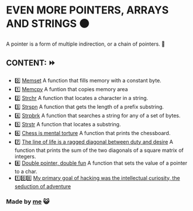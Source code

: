 # EVEN MORE POINTERS, ARRAYS AND STRINGS :black_circle:
A pointer is a form of multiple indirection, or a chain of pointers. :small_blue_diamond:
## CONTENT: :fast_forward:
- :zero: [Memset](https://github.com/lperezcas16/holbertonschool-low_level_programming/blob/master/0x07-pointers_arrays_strings/0-memset.c) A function that fills memory with a constant byte. 
- :one: [Memcpy](https://github.com/lperezcas16/holbertonschool-low_level_programming/blob/master/0x07-pointers_arrays_strings/1-memcpy.c) A funtion that copies memory area
- :two: [Strchr](https://github.com/lperezcas16/holbertonschool-low_level_programming/blob/master/0x07-pointers_arrays_strings/2-strchr.c) A function that locates a character in a string.
- :three: [Strspn](https://github.com/lperezcas16/holbertonschool-low_level_programming/blob/master/0x07-pointers_arrays_strings/3-strspn.c) A function that gets the length of a prefix substring.
- :four: [Strpbrk](https://github.com/lperezcas16/holbertonschool-low_level_programming/blob/master/0x07-pointers_arrays_strings/4-strpbrk.c) A function that searches a string for any of a set of bytes. 
- :five: [Strstr](https://github.com/lperezcas16/holbertonschool-low_level_programming/blob/master/0x07-pointers_arrays_strings/5-strstr.c) A function that locates a substring.
- :six: [Chess is mental torture](https://github.com/lperezcas16/holbertonschool-low_level_programming/blob/master/0x07-pointers_arrays_strings/7-print_chessboard.c) A function that prints the chessboard.
- :seven: [The line of life is a ragged diagonal between duty and desire](https://github.com/lperezcas16/holbertonschool-low_level_programming/blob/master/0x07-pointers_arrays_strings/8-print_diagsums.c) A function that prints the sum of the two diagonals of a square matrix of integers.
- :eight: [Double pointer, double fun](https://github.com/lperezcas16/holbertonschool-low_level_programming/blob/master/0x07-pointers_arrays_strings/9-set_string.c) A function that sets the value of a pointer to a char.
- :one::zero::zero: [My primary goal of hacking was the intellectual curiosity, the seduction of adventure]()

### Made by [me](https://github.com/lperezcas16?tab=overview&from=2020-05-01&to=2020-05-31) :smiley_cat:


